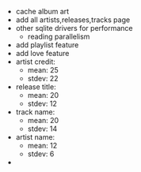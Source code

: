 - cache album art
- add all artists,releases,tracks page
- other sqlite drivers for performance
    - reading parallelism
- add playlist feature
- add love feature
- artist credit:
    - mean: 25
    - stdev: 22
- release title:
    - mean: 20
    - stdev: 12
- track name:
    - mean: 20
    - stdev: 14
- artist name:
    - mean: 12
    - stdev: 6
- 
